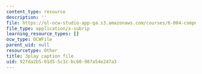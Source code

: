 ```yaml
---
content_type: resource
description: ''
file: https://ol-ocw-studio-app-qa.s3.amazonaws.com/courses/6-004-computation-structures-spring-2017/92fda2b501d55c1cbc60987a54e247a3_RFu2N_6lkmw.vtt
file_type: application/x-subrip
learning_resource_types: []
ocw_type: OCWFile
parent_uid: null
resourcetype: Other
title: 3play caption file
uid: 92fda2b5-01d5-5c1c-bc60-987a54e247a3
---
```

